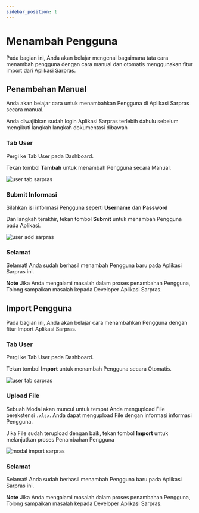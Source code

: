 ```yaml
---
sidebar_position: 1
---
```


# Menambah Pengguna

Pada bagian ini, Anda akan belajar mengenai bagaimana tata cara menambah pengguna dengan cara manual dan otomatis menggunakan fitur import dari Aplikasi Sarpras.

## Penambahan Manual

Anda akan belajar cara untuk menambahkan Pengguna di Aplikasi Sarpras secara manual.

Anda diwajibkan sudah login Aplikasi Sarpras terlebih dahulu sebelum mengikuti langkah langkah dokumentasi dibawah

### Tab User

Pergi ke Tab User pada Dashboard.

Tekan tombol **Tambah** untuk menambah Pengguna secara Manual.

![user tab sarpras](/img/user-tab.png)

### Submit Informasi

Silahkan isi informasi Pengguna seperti **Username** dan **Password**

Dan langkah terakhir, tekan tombol **Submit** untuk menambah Pengguna pada Aplikasi.

![user add sarpras](/img/user-add.png)

### Selamat

Selamat! Anda sudah berhasil menambah Pengguna baru pada Aplikasi Sarpras ini.

**Note** Jika Anda mengalami masalah dalam proses penambahan Pengguna, Tolong sampaikan masalah kepada Developer Aplikasi Sarpras.

## Import Pengguna

Pada bagian ini, Anda akan belajar cara menambahkan Pengguna dengan fitur Import Aplikasi Sarpras.

### Tab User

Pergi ke Tab User pada Dashboard.

Tekan tombol **Import** untuk menambah Pengguna secara Otomatis.

![user tab sarpras](/img/user-tab.png)

### Upload File

Sebuah Modal akan muncul untuk tempat Anda mengupload File berekstensi `.xlsx`. Anda dapat mengupload File dengan informasi informasi Pengguna.

Jika File sudah terupload dengan baik, tekan tombol **Import** untuk melanjutkan proses Penambahan Pengguna

![modal import sarpras](/img/modal-import.png)

### Selamat

Selamat! Anda sudah berhasil menambah Pengguna baru pada Aplikasi Sarpras ini.

**Note** Jika Anda mengalami masalah dalam proses penambahan Pengguna, Tolong sampaikan masalah kepada Developer Aplikasi Sarpras.
